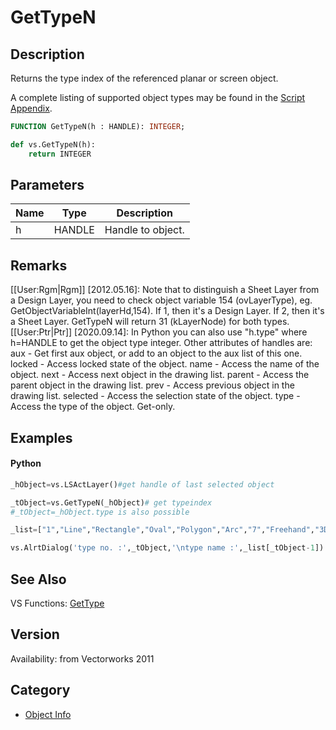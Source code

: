 # GetTypeN

## Description
Returns the type index of the referenced planar or screen object.

A complete listing of supported object types may be found in the [Script Appendix](../Appendix/pages/Appendix%20D%20-%20Vectorworks%20Object%20Types%20and%20Subtypes.md).

```pascal
FUNCTION GetTypeN(h : HANDLE): INTEGER;
```

```python
def vs.GetTypeN(h):
    return INTEGER
```

## Parameters
|Name|Type|Description|
|---|---|---|
|h|HANDLE|Handle to object.|

## Remarks
[[User:Rgm|Rgm]] [2012.05.16]: Note that to distinguish a Sheet Layer from a Design Layer, you need to check object variable 154 (ovLayerType), eg. GetObjectVariableInt(layerHd,154). If 1, then it's a Design Layer. If 2, then it's a Sheet Layer. GetTypeN will return 31 (kLayerNode) for both types.
[[User:Ptr|Ptr]] [2020.09.14]: In Python you can also use "h.type" where h=HANDLE to get the object type integer. Other attributes of handles are:
<lineList indent = 1>
<line>aux - Get first aux object, or add to an object to the aux list of this one.</line>
<line>locked - Access locked state of the object.</line>
<line>name - Access the name of the object.</line>
<line>next - Access next object in the drawing list.</line>
<line>parent - Access the parent object in the drawing list.</line>
<line>prev - Access previous object in the drawing list.</line>
<line>selected - Access the selection state of the object.</line>
<line>type - Access the type of the object. Get-only.</line>
</linelist>

## Examples
#### Python ####
```python
_hObject=vs.LSActLayer()#get handle of last selected object

_tObject=vs.GetTypeN(_hObject)# get typeindex
#_tObject=_hObject.type is also possible

_list=["1","Line","Rectangle","Oval","Polygon","Arc","7","Freehand","3D Locus","Text","Group","12","Rounded rectangle","Bitmap Image","Symbol in document","Symbol definition","2D Locus","Worksheet","19","20","Polyline","PICT Image","23","Extrude","3D Polygon","26","27","28","Layer Link","30","Layer","32","33","Sweep	","35","36","37","Multiple extrude","39","Mesh","Mesh vertex","42","43","44","45","46","Record Definition (Format)","Record","Document script (1)","50","Script palette (1)","52","53","54","55","Worksheet container","57","58","59","60","61","62","Dimension","64","65","Hatch definition (1)","67","Wall","69","70","Column, Floor, Roof Face","72","73","74","75","76","77","78","79","80","Light","Roof edge","Roof object","CSG Solid (Addition,Subtraction)","85","Plug-in object","Roof element","88","Round walls","90","91","Symbol folder","Texture","Class definition (1)","Solid (Cone, Sphere, ...)","96","Texture Definition(Material)","98","99","100","101","102","103","104","105","106","107","108","109","110","NURBS Curve","112","NURBS Surface","114","115","116","117","118","Image Fill Definition (1)","Gradient Fill Definition (1)","Fill Space (1)","ViewPort"]

vs.AlrtDialog('type no. :',_tObject,'\ntype name :',_list[_tObject-1]) # show type index and type name of selected object in an dialog
```

## See Also
VS Functions:
[GetType](GetType.md)

## Version
Availability: from Vectorworks 2011

## Category
* [Object Info](../Categories/Object%20Info.md)

